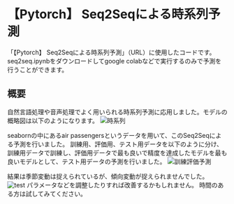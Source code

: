 # 【Pytorch】 Seq2Seqによる時系列予測

「【Pytorch】 Seq2Seqによる時系列予測」（URL）に使用したコードです。
seq2seq.ipynbをダウンロードしてgoogle colabなどで実行するのみで予測を行うことができます。

## 概要
自然言語処理や音声処理でよく用いられる時系列予測に応用しました。モデルの概略図は以下のようになります。
![時系列](https://user-images.githubusercontent.com/87755637/223008686-a8b9124e-fbb2-4eec-a864-56c460dc3da6.png)

seabornの中にあるair passengersというデータを用いて、このSeq2Seqによる予測を行いました。
訓練用、評価用、テスト用データを以下のように分け、訓練用データで訓練し、評価用データで最も良いで精度を達成したモデルを最も良いモデルとして、テスト用データの予測を行いました。
![訓練評価予測](https://user-images.githubusercontent.com/87755637/223009329-44b296c9-5d92-4969-9755-3e1f5bb8bf9c.png)

結果は季節変動は捉えられているが、傾向変動が捉えられませんでした。
![test](https://user-images.githubusercontent.com/87755637/223009154-135985f7-9c04-4a7a-b60b-83e35fb6bb67.png)
パラメータなどを調整したりすれば改善するかもしれません。
時間のある方は試してみてください。
